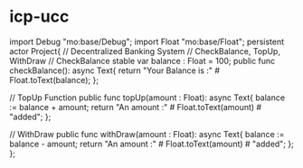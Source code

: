# icp-ucc

import Debug "mo:base/Debug";
import Float "mo:base/Float";
persistent actor Project{
  // Decentralized Banking System
  // CheckBalance, TopUp, WithDraw
  // CheckBalance
  stable var balance : Float = 100;
  public func checkBalance(): async Text{
    return "Your Balance is :" # Float.toText(balance);
  };

  // TopUp Function
  public func topUp(amount : Float): async Text{
    balance := balance + amount;
    return "An amount :" # Float.toText(amount) # "added";
  };

  // WithDraw
  public func withDraw(amount : Float): async Text{
    balance := balance - amount;
    return "An amount :" # Float.toText(amount) # "added";
  };
};
